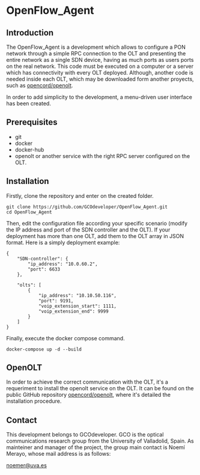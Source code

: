 # OpenFlow_Agent

## Introduction
The OpenFlow_Agent is a development which allows to configure a PON network through a simple RPC connection to the OLT and presenting the entire network as a single SDN device, having as much ports as users ports on the real network. This code must be executed on a computer or a server which has connectivity with every OLT deployed. Although, another code is needed inside each OLT, which may be downloaded form another proyects, such as [opencord/openolt](https://github.com/opencord/openolt).

In order to add simplicity to the development, a menu-driven user interface has been created.

## Prerequisites
* git
* docker
* docker-hub
* openolt or another service with the right RPC server configured on the OLT.

## Installation
Firstly, clone the repository and enter on the created folder.

```shell
git clone https://github.com/GCOdeveloper/OpenFlow_Agent.git
cd OpenFlow_Agent
```

Then, edit the configuration file according your specific scenario (modify the IP address and port of the SDN controller and the OLT). If your deployment has more than one OLT, add them to the OLT array in JSON format. Here is a simply deployment example:

```shell
{
    "SDN-controller": {
        "ip_address": "10.0.60.2",
        "port": 6633
    },

    "olts": [
        {
            "ip_address": "10.10.50.116",
            "port": 9191,
            "voip_extension_start": 1111,
            "voip_extension_end": 9999
        }
    ]
}
```

Finally, execute the docker compose command.

```shell
docker-compose up -d --build
```

## OpenOLT
In order to achieve the correct communication with the OLT, it's a requeriment to install the openolt service on the OLT. It can be found on the public GitHub repository [opencord/openolt](https://github.com/opencord/openolt), where it's detailed the installation procedure.

## Contact
This development belongs to GCOdeveloper. GCO is the optical communications research group from the University of Valladolid, Spain. As mainteiner and manager of the project, the group main contact is Noemí Merayo, whose mail address is as follows:

[noemer@uva.es](mailto:noemer@uva.es)
